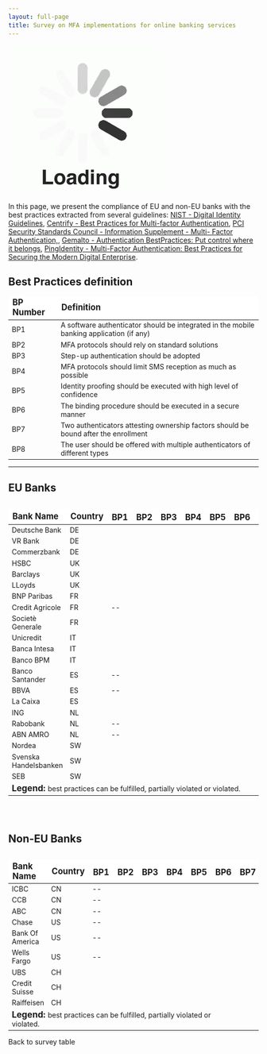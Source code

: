 ```yaml
---
layout: full-page
title: Survey on MFA implementations for online banking services
---
```

<div class="loading-blur"><img src="/assets/img/loading.gif" /></div>

In this page, we present the compliance of EU and non-EU banks with the best practices
extracted from several guidelines: <a target="_blank" href="https://pages.nist.gov/800-63-3/">NIST - Digital Identity Guidelines</a>, 
<a target="_blank" href="https://blog.centrify.com/mfa-best-practices/">Centrify - Best Practices for Multi-factor Authentication</a>, 
<a target="_blank" href="https://www.pcisecuritystandards.org/pdfs/Multi-Factor-Authentication-Guidance-v1.pdf">PCI Security Standards Council - Information Supplement - Multi-
Factor Authentication,</a>,
<a target="_blank" href="http://www2.gemalto.com/email/2011/authsomethingstronger/whitepaper/Authentication_Best_Practices_WP(EN)_A4_web.pdf">Gemalto - Authentication BestPractices: Put control where it belongs</a>,
<a target="_blank" href="https://www.pingidentity.com/content/dam/ping-6-2-assets/Assets/white-papers/en/mfa-best-practices-securing-modern-digital-enterprise-3001.pdf?id=b6322a80-f285-11e3-ac10-0800200c9a66">PingIdentity - Multi-Factor Authentication: Best Practices for Securing
the Modern Digital Enterprise</a>.




<h2>Best Practices definition</h2>

<table>
<thead style="font-weight: bold; font-size: 12.5pt; background-color: white;">
<td class="bp-header">BP Number</td>
<td>Definition</td>
</thead>
<tr id="BP1">
<td><bold>BP1</bold></td><td class="def"> A software authenticator should be integrated in the mobile banking application (if any) </td>
</tr>
<tr id="BP2">
<td><bold>BP2</bold></td><td class="def"> MFA protocols should rely on standard solutions</td>
</tr>
<tr id="BP3">
<td><bold>BP3</bold></td><td class="def"> Step-up authentication should be adopted </td>
</tr>
<tr id="BP4">
<td><bold>BP4</bold></td><td class="def"> MFA protocols should limit SMS reception as much as possible </td>
</tr>
<tr id="BP5">
<td><bold>BP5</bold></td><td class="def"> Identity proofing should be executed with high level of confidence </td>
</tr>
<tr id="BP6">
<td><bold>BP6</bold></td><td class="def"> The binding procedure should be executed in a secure manner </td>
</tr>
<tr id="BP7">
<td><bold>BP7</bold></td><td class="def"> Two authenticators attesting ownership factors should be bound after the enrollment</td>
</tr>
<tr id="BP8">
<td><bold>BP8</bold></td><td class="def"> The user should be offered with multiple authenticators of different types </td>
</tr>
</table>

<hr/>

<h2>EU Banks</h2>

<div id="eu-banks-table-wrapper" style="overflow-x: auto;">
<table id="eu-banks-table">
<thead style="font-weight: bold; font-size: 12.5pt;background-color: white;">
<td>Bank Name</td>
<td>Country</td>
<td class="bp-header">BP1<sup><i class="fas fa-question-circle"></i></sup></td>
<td class="bp-header">BP2<sup><i class="fas fa-question-circle"></i></sup></td>
<td class="bp-header">BP3<sup><i class="fas fa-question-circle"></i></sup></td>
<td class="bp-header">BP4<sup><i class="fas fa-question-circle"></i></sup></td>
<td class="bp-header">BP5<sup><i class="fas fa-question-circle"></i></sup></td>
<td class="bp-header">BP6<sup><i class="fas fa-question-circle"></i></sup></td>
<td class="bp-header">BP7<sup><i class="fas fa-question-circle"></i></sup></td>
<td class="bp-header">BP8<sup><i class="fas fa-question-circle"></i></sup></td>
</thead>
<tr id="deutsche-bank">
<td>Deutsche Bank 	</td>
<td> DE	</td>
<td><i class="far fa-star"></i> </td><td> <i class="fa fa-star-half-alt"></i> 	</td><td> <i class="fa fa-star"></i> 	</td><td> <i class="fa fa-star-half-alt"></i> 	</td><td> <i class="fa fa-star"></i> 	</td><td> <i class="fa fa-star-half-alt"></i> 	</td><td> <i class="fa fa-star-half-alt"></i> 	</td><td> <i class="fa fa-star"></i></td>
</tr>
<tr id="vr-bank">
<td>VR Bank 	</td>
<td> DE	</td>
<td><i class="far fa-star"></i> </td><td> <i class="fa fa-star-half-alt"></i> 	</td><td> <i class="fa fa-star"></i> 	</td><td> <i class="fa fa-star-half-alt"></i> 	</td><td> <i class="fa fa-star"></i> 	</td><td> <i class="fa fa-star-half-alt"></i> 	</td><td> <i class="fa fa-star-half-alt"></i> 	</td><td> <i class="fa fa-star"></i></td>
</tr>
<tr id="commerzbank">
<td>Commerzbank 	</td>
<td> DE	</td>
<td><i class="far fa-star"></i> </td><td> <i class="fa fa-star-half-alt"></i> 	</td><td> <i class="fa fa-star"></i> 	</td><td> <i class="fa fa-star-half-alt"></i> 	</td><td> <i class="fa fa-star-half-alt"></i> 	</td><td> <i class="far fa-star"></i> 	</td><td> <i class="fa fa-star-half-alt"></i> 	</td><td> <i class="fa fa-star"></i></td>
</tr>
<tr id="hsbc">
<td>HSBC	</td>
<td> UK	</td>
<td><i class="fa fa-star"></i> </td><td> <i class="fa fa-star-half-alt"></i> </td><td> <i class="fa fa-star"></i> 	</td><td> <i class="fa fa-star"></i> 	</td><td> <i class="fa fa-star"></i> 	</td><td> <i class="fa fa-star"></i> 	</td><td> <i class="fa fa-star-half-alt"></i>	</td><td> <i class="fa fa-star"></i></td>
</tr>
<tr id="barclays">
<td>Barclays</td>
<td> UK	</td>
<td><i class="fa fa-star"></i> </td><td> <i class="fa fa-star-half-alt"></i> 	</td><td> <i class="fa fa-star"></i> 	</td><td> <i class="fa fa-star"></i> 	</td><td> <i class="fa fa-star"></i> 	</td><td> <i class="fa fa-star-half-alt"></i> 	</td><td> <i class="far fa-star"></i> 	</td><td> <i class="fa fa-star"></i></td>
</tr>
<tr id="lloyds-bank">
<td>LLoyds	</td>
<td> UK	</td>
<td><i class="fa fa-star"></i> </td><td> <i class="fa fa-star"></i> </td><td> <i class="fa fa-star"></i> 	</td><td> <i class="fa fa-star-half-alt"></i> 	</td><td> <i class="fa fa-star"></i> 	</td><td> <i class="fa fa-star-half-alt"></i> 	</td><td> <i class="far fa-star"></i> 	</td><td> <i class="fa fa-star"></i></td>
</tr>
<tr id="bnp-paribas">
<td>BNP Paribas	</td>
<td> FR	</td>
<td><i class="fa fa-star"></i> </td><td> <i class="fa fa-star-half-alt"></i> 	</td><td> <i class="fa fa-star"></i> 	</td><td> <i class="fa fa-star-half-alt"></i> 	</td><td> <i class="fa fa-star-half-alt"></i> 	</td><td> <i class="far fa-star"></i> 	</td><td> <i class="far fa-star"></i> 	</td><td> <i class="fa fa-star"></i></td>
</tr>
<tr id="credit-agricole">
<td>Credit Agricole	</td>
<td> FR	</td>
<td>-- 		</td><td> <i class="fa fa-star-half-alt"></i>	</td><td> <i class="fa fa-star"></i> 	</td><td> <i class="far fa-star"></i> 	</td><td> <i class="fa fa-star-half-alt"></i> 	</td><td> <i class="far fa-star"></i> 	</td><td> <i class="far fa-star"></i> 	</td><td> <i class="far fa-star"></i></td>
</tr>
<tr id="societe-generale">
<td>Societè Generale</td>
<td> FR	</td>
<td><i class="fa fa-star"></i> </td><td> <i class="fa fa-star-half-alt"></i> 	</td><td> <i class="fa fa-star"></i> 	</td><td> <i class="fa fa-star-half-alt"></i> 	</td><td> <i class="fa fa-star-half-alt"></i> 	</td><td> <i class="far fa-star"></i> 	</td><td> <i class="far fa-star"></i> 	</td><td> <i class="fa fa-star"></i></td>
</tr>
<tr id="unicredit">
<td>Unicredit</td>
<td> IT	</td>
<td><i class="fa fa-star"></i> </td><td> <i class="fa fa-star-half-alt"></i> 	</td><td> <i class="fa fa-star"></i> 	</td><td> <i class="fa fa-star"></i> 	</td><td> <i class="fa fa-star"></i> 	</td><td> <i class="fa fa-star-half-alt"></i> 	</td><td> <i class="fa fa-star"></i> 	</td><td> <i class="fa fa-star"></i></td>
</tr>
<tr id="banca-intesa">
<td>Banca Intesa</td>
<td> IT	</td>
<td><i class="fa fa-star"></i> </td><td> <i class="fa fa-star-half-alt"></i> </td><td> <i class="fa fa-star"></i> 	</td><td> <i class="fa fa-star"></i> 	</td><td> <i class="fa fa-star"></i> 	</td><td> <i class="fa fa-star"></i> 	</td><td> <i class="fa fa-star-half-alt"></i> 	</td><td> <i class="fa fa-star"></i></td>
</tr>
<tr id="banco-bpm">
<td>Banco BPM	</td>
<td> IT	</td>
<td><i class="fa fa-star"></i> </td><td> <i class="fa fa-star-half-alt"></i> 	</td><td> <i class="fa fa-star"></i> 	</td><td> <i class="fa fa-star"></i> 	</td><td> <i class="fa fa-star"></i> 	</td><td> <i class="fa fa-star"></i> 	</td><td> <i class="fa fa-star-half-alt"></i>	</td><td> <i class="fa fa-star"></i></td>
</tr>
<tr id="banco-santander">
<td> Banco Santander	</td>
<td> ES	</td>
<td>-- 		</td><td> <i class="fa fa-star-half-alt"></i> 	</td><td> <i class="fa fa-star"></i> 	</td><td> <i class="far fa-star"></i> 	</td><td> <i class="fa fa-star-half-alt"></i> 	</td><td> <i class="far fa-star"></i> 	</td><td> <i class="far fa-star"></i> 	</td><td> <i class="far fa-star"></i></td>
</tr>
<tr id="bbva">
<td>BBVA	</td>
<td> ES	</td>
<td> -- 		</td><td> <i class="fa fa-star-half-alt"></i>	</td><td> <i class="fa fa-star"></i> 	</td><td> <i class="far fa-star"></i> 	</td><td> <i class="fa fa-star-half-alt"></i> 	</td><td> <i class="far fa-star"></i> 	</td><td> <i class="far fa-star"></i> 	</td><td> <i class="far fa-star"></i></td>
</tr>
<tr id="la-caixa">
<td>La Caixa</td>
<td> ES	</td>
<td><i class="far fa-star"></i> </td><td> <i class="fa fa-star-half-alt"></i> 	</td><td> <i class="fa fa-star"></i> 	</td><td> <i class="fa fa-star"></i> 	</td><td> <i class="fa fa-star-half-alt"></i> 	</td><td> <i class="fa fa-star"></i> 	</td><td> <i class="fa fa-star-half-alt"></i> 	</td><td> <i class="fa fa-star"></i></td>
</tr>
<tr id="ing">
<td>ING</td>
<td> NL	</td>
<td><i class="fa fa-star"></i> </td><td> <i class="fa fa-star-half-alt"></i>	</td><td> <i class="fa fa-star"></i>	</td><td> <i class="fa fa-star-half-alt"></i> 	</td><td> <i class="fa fa-star-half-alt"></i>	</td><td> <i class="far fa-star"></i> 	</td><td> <i class="fa fa-star-half-alt"></i>	</td><td> <i class="fa fa-star"></i></td>
</tr>
<tr id="rabobank">
<td>Rabobank	</td>
<td> NL	</td>
<td> -- 		</td><td> <i class="fa fa-star-half-alt"></i>	</td><td> <i class="fa fa-star"></i>	</td><td> <i class="fa fa-star"></i>	</td><td> <i class="fa fa-star-half-alt"></i>	</td><td> <i class="fa fa-star"></i>	</td><td> <i class="fa fa-star-half-alt"></i> 	</td><td> <i class="far fa-star"></i></td>    
</tr>
<tr id="abn-amro">
<td>ABN AMRO</td>
<td> NL	</td>
<td> -- 		</td><td> <i class="fa fa-star-half-alt"></i>	</td><td> <i class="fa fa-star"></i>	</td><td> <i class="fa fa-star"></i>	</td><td> <i class="fa fa-star-half-alt"></i>	</td><td> <i class="far fa-star"></i>	</td><td> <i class="fa fa-star-half-alt"></i> 	</td><td> <i class="far fa-star"></i>   </td>
</tr>
<tr id="nordea">
<td>Nordea	</td>
<td> SW	</td>
<td><i class="far fa-star"></i>	</td><td> <i class="fa fa-star-half-alt"></i>	</td><td> <i class="fa fa-star"></i>	</td><td> <i class="fa fa-star"></i>	</td><td> <i class="fa fa-star-half-alt"></i>	</td><td> <i class="fa fa-star-half-alt"></i>	</td><td> <i class="fa fa-star"></i> 	</td><td> <i class="fa fa-star"></i>  </td>  
</tr>
<tr id="svenska-handelsbanken">
<td>Svenska Handelsbanken </td>
<td> SW	</td>
<td><i class="far fa-star"></i>	</td><td> <i class="fa fa-star-half-alt"></i>	</td><td> <i class="far fa-star"></i>	</td><td> <i class="fa fa-star"></i>	</td><td> <i class="fa fa-star"></i>	</td><td> <i class="fa fa-star-half-alt"></i>	</td><td> <i class="fa fa-star"></i> 	</td><td> <i class="fa fa-star"></i>  </td>  
</tr>
<tr id="seb">
<td>SEB</td>
<td> SW	</td>
<td><i class="far fa-star"></i>	</td><td> <i class="fa fa-star-half-alt"></i>	</td><td> <i class="far fa-star"></i>	</td><td> <i class="fa fa-star"></i>	</td><td> <i class="fa fa-star-half-alt"></i>	</td><td> <i class="fa fa-star-half-alt"></i>	</td><td> <i class="fa fa-star"></i> 	</td><td> <i class="fa fa-star"></i>    </td>
</tr>
<tr><td colspan="8"><span style="font-size: 13pt; font-weight: bold;">Legend: </span> best practices can be <i class="fa fa-star"></i> fulfilled, <i class="fa fa-star-half-alt"></i> partially violated or <i class="far fa-star"></i> violated.</td></tr>
</table>
</div>

<h2 style="margin-top: 60px;">Non-EU Banks</h2>
<div id="non-eu-banks-table-wrapper" style="overflow-x: auto;">
<table id="non-eu-banks-table">
<thead style="font-weight: bold; font-size: 12.5pt; background-color: white;">
<td>Bank Name</td>
<td>Country</td>
<td class="bp-header">BP1<sup><i class="fas fa-question-circle"></i></sup></td>
<td class="bp-header">BP2<sup><i class="fas fa-question-circle"></i></sup></td>
<td class="bp-header">BP3<sup><i class="fas fa-question-circle"></i></sup></td>
<td class="bp-header">BP4<sup><i class="fas fa-question-circle"></i></sup></td>
<td class="bp-header">BP5<sup><i class="fas fa-question-circle"></i></sup></td>
<td class="bp-header">BP6<sup><i class="fas fa-question-circle"></i></sup></td>
<td class="bp-header">BP7<sup><i class="fas fa-question-circle"></i></sup></td>
<td class="bp-header">BP8<sup><i class="fas fa-question-circle"></i></sup></td>
</thead>
<tr id="icbc">
<td>ICBC</td>
<td> CN	</td>
<td> -- </td><td> <i class="far fa-star"></i>	</td><td> <i class="fa fa-star"></i> 	</td><td> <i class="fa fa-star-half-alt"></i> 	</td><td> <i class="fa fa-star"></i> 	</td><td> <i class="fa fa-star"></i> 	</td><td> <i class="fa fa-star-half-alt"></i> 	</td><td> <i class="fa fa-star"></i>  </td>
</tr>
<tr id="ccb">
<td>CCB</td>
<td> CN	</td>
<td> -- </td><td> <i class="far fa-star"></i> 	</td><td> <i class="fa fa-star"></i> 	</td><td> <i class="fa fa-star-half-alt"></i> 	</td><td> <i class="fa fa-star"></i> 	</td><td> <i class="fa fa-star"></i> 	</td><td> <i class="fa fa-star-half-alt"></i> 	</td><td> <i class="fa fa-star"></i>  </td>
</tr>
<tr id="abc">
<td>ABC</td>
<td> CN	</td>
<td> -- </td><td> <i class="far fa-star"></i> </td><td> <i class="fa fa-star"></i> 	</td><td> <i class="fa fa-star"></i> 	</td><td> <i class="fa fa-star"></i> 	</td><td> <i class="fa fa-star"></i> 	</td><td> <i class="fa fa-star-half-alt"></i> 	</td><td> <i class="fa fa-star"></i>  </td>
</tr>
<tr id="chase">
<td>Chase	</td>
<td> US	</td>
<td> -- </td><td>  <i class="fa fa-star"></i> </td><td> <i class="fa fa-star"></i> 	</td><td> <i class="far fa-star"></i> 	</td><td> <i class="fa fa-star-half-alt"></i> 	</td><td> <i class="far fa-star"></i> 	</td><td> <i class="far fa-star"></i>	</td><td> <i class="far fa-star"></i>  </td>
</tr>
<tr id="bank-of-america">
<td>Bank Of America	</td>
<td> US	</td>
<td> -- </td><td> <i class="fa fa-star-half-alt"></i> </td><td> <i class="fa fa-star"></i> 	</td><td> <i class="far fa-star"></i> 	</td><td> <i class="fa fa-star-half-alt"></i> 	</td><td> <i class="far fa-star"></i> 	</td><td> <i class="far fa-star"></i>	</td><td> <i class="far fa-star"></i></td>
</tr>
<tr id="wells-fargo">
<td>Wells Fargo	</td>
<td> US	</td>
<td> -- </td><td> <i class="fa fa-star"></i> </td><td> <i class="fa fa-star"></i> 	</td><td> <i class="far fa-star"></i> 	</td><td> <i class="fa fa-star-half-alt"></i> 	</td><td> <i class="far fa-star"></i>	</td><td> <i class="far fa-star"></i>	</td><td> <i class="far fa-star"></i>  </td>
</tr>
<tr id="ubs">
<td>UBS	</td>
<td> CH	</td>
<td> <i class="far fa-star"></i> </td><td> <i class="fa fa-star-half-alt"></i>	</td><td> <i class="fa fa-star"></i> 	</td><td> <i class="fa fa-star"></i> 		</td><td> <i class="fa fa-star-half-alt"></i> 	</td><td> <i class="fa fa-star"></i> 	</td><td> <i class="fa fa-star-half-alt"></i> 	</td><td> <i class="fa fa-star"></i>  </td>
</tr>
<tr id="credit-suisse">
<td>Credit Suisse</td>
<td> CH	</td>
<td> <i class="far fa-star"></i> </td><td> <i class="fa fa-star-half-alt"></i> 	</td><td> <i class="fa fa-star"></i> 	</td><td> <i class="fa fa-star-half-alt"></i> 	</td><td> <i class="fa fa-star-half-alt"></i> 	</td><td> <i class="fa fa-star-half-alt"></i> 	</td><td> <i class="fa fa-star-half-alt"></i> 	</td><td> <i class="fa fa-star"></i> </td>
</tr>
<tr id="raiffeisen">
<td>Raiffeisen	</td>
<td> CH	</td>
<td> <i class="far fa-star"></i> </td><td> <i class="fa fa-star-half-alt"></i> 	</td><td> <i class="far fa-star"></i> 	</td><td> <i class="fa fa-star-half-alt"></i> 	</td><td> <i class="fa fa-star-half-alt"></i> 	</td><td> <i class="fa fa-star-half-alt"></i> 	</td><td> <i class="fa fa-star-half-alt"></i> 	</td><td> <i class="fa fa-star"></i>  </td>
</tr>
<tr><td colspan="8"><span style="font-size: 13pt; font-weight: bold;">Legend: </span> best practices can be <i class="fa fa-star"></i> fulfilled, <i class="fa fa-star-half-alt"></i> partially violated or <i class="far fa-star"></i> violated.</td></tr>
</table>
</div>

<div class="back-hook shadow" onclick="location.href='survey-table'"><div class="left"><i class="fas fa-arrow-circle-left"></i></div><div class="right">Back to survey table</div></div>

<script>
	$("#eu-banks-table").floatThead();
	$("#non-eu-banks-table").floatThead();
	
	$('.bp-header').each(function() {
		var def = $("#"+$(this).text().trim()).find(".def").text();
		$(this).qtip({ 
			content: def,
			style: { 
				classes: 'qtip-blue' 
			},
			position: {
				at: 'bottom center'
			}
		});
	});
</script>